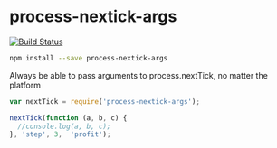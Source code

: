 process-nextick-args
=====

[![Build Status](https://travis-ci.org/calvinmetcalf/process-nextick-args.svg?branch=master)](https://travis-ci.org/calvinmetcalf/process-nextick-args)

```bash
npm install --save process-nextick-args
```

Always be able to pass arguments to process.nextTick, no matter the platform

```js
var nextTick = require('process-nextick-args');

nextTick(function (a, b, c) {
  //console.log(a, b, c);
}, 'step', 3,  'profit');
```
